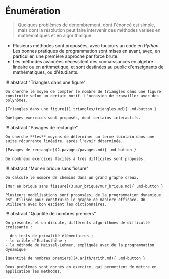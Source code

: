 # Énumération

> Quelques problèmes de dénombrement, dont l'énoncé est simple, mais dont la résolution peut faire intervenir des méthodes variées en mathématiques et en algorithmique.

- Plusieurs méthodes sont proposées, avec toujours un code en *Python*. Les bonnes pratiques de programmation sont mises en avant, avec, en particulier, une première approche par force brute.
- Les méthodes avancées nécessitent des connaissances en algèbre linéaire ou en arithmétique, et sont destinées au public d'enseignants de mathématiques, ou d'étudiants.

!!! abstract "Triangles dans une figure"

    On cherche le moyen de compter le nombre de triangles dans une figure construite selon un certain motif. L'occasion de travailler avec des polynômes.

    [Triangles dans une figure](1.triangles/triangles.md){ .md-button }

    Quelques exercices sont proposés, dont certains interactifs.

!!! abstract "Pavages de rectangle"

    On cherche **les** moyens de déterminer un terme lointain dans une suite récurrente linéaire, après l'avoir déterminée.

    [Pavages de rectangle](2.pavages/pavages.md){ .md-button }

    De nombreux exercices faciles à très difficiles sont proposés.

!!! abstract "Mur en brique sans fissure"

    On calcule le nombre de chemins dans un grand graphe creux.

    [Mur en brique sans fissure](3.mur_brique/mur_brique.md){ .md-button }

    Plusieurs modélisations sont proposées, de la programmation dynamique est utilisée pour construire le graphe de manière efficace. On utilisera avec bon escient les dictionnaires.

!!! abstract "Quantité de nombres premiers"

    On présente, et on discute, différents algorithmes de difficulté croissante :

    - des tests de primalité élémentaires ;
    - le crible d'Ératosthène ;
    - la méthode de Meissel-Lehmer, expliquée avec de la programmation dynamique

    [Quantité de nombres premiers](4.arith/arith.md){ .md-button }

    Deux problèmes sont donnés en exercice, qui permettent de mettre en application les méthodes.

